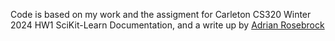 Code is based on my work and the assigment for Carleton CS320 Winter 2024 HW1 SciKit-Learn Documentation, and a write up by [Adrian Rosebrock](pyimagesearch.com/2016/08/08/k-nn-classifier-for-image-classification.)


